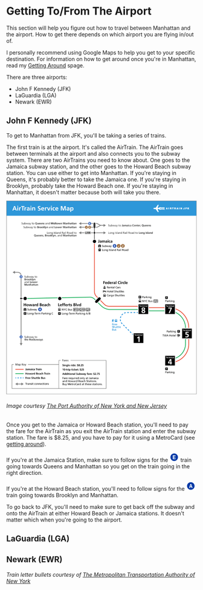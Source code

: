 # Getting To/From The Airport

This section will help you figure out how to travel between Manhattan and the airport. How to get there depends
on which airport you are flying in/out of. 

I personally recommend using Google Maps to help you get to your specific destination. For information on how to
get around once you're in Manhattan, read my [Getting Around](gettingaround.md) spage. 

There are three airports:

* John F Kennedy (JFK)
* LaGuardia (LGA)
* Newark (EWR)

## John F Kennedy (JFK)

To get to Manhattan from JFK, you'll be taking a series of trains. 

The first train is at the airport. It's called the AirTrain. The AirTrain goes between terminals at the airport
and also connects you to the subway system. There are two AirTrains you need to know about. One goes to the Jamaica 
subway station, and the other goes to the Howard Beach subway station. You can use either to get into Manhattan. If 
you're staying in Queens, it's probably better to take the Jamaica one. If you're staying in Brooklyn, probably take 
the Howard Beach one. If you're staying in Manhattan, it doesn't matter because both will take you there. 

![AirTrain map](img/jfk-airTrain-graphic.png)

###### Image courtesy [The Port Authority of New York and New Jersey](https://www.panynj.gov/)

Once you get to the Jamaica or Howard Beach station, you'll need to pay the fare for the AirTrain as you exit the AirTrain
station and enter the subway station. The fare is $8.25, and you have to pay for it using a MetroCard (see 
[getting around](gettingaround.md)). 

If you're at the Jamaica Station, make sure to follow signs for the ![E train logo](img/e.png) train going towards Queens and 
Manhattan so you get on the train going in the right direction.

If you're at the Howard Beach station, you'll need to follow signs for the ![A train logo](img/a.png) train going towards 
Brooklyn and Manhattan. 

To go back to JFK, you'll need to make sure to get back off the subway and onto the AirTrain at either Howard Beach or Jamaica 
stations. It doesn't matter which when you're going to the airport.


## LaGuardia (LGA)


## Newark (EWR)


###### Train letter bullets courtesy of [The Metropolitan Transportation Authority of New York](https://new.mta.info)
